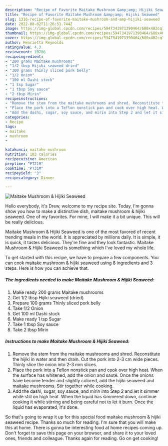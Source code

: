 ```yaml
---
description: "Recipe of Favorite Maitake Mushroom &amp;amp; Hijiki Seaweed"
title: "Recipe of Favorite Maitake Mushroom &amp;amp; Hijiki Seaweed"
slug: 1316-recipe-of-favorite-maitake-mushroom-and-amp-hijiki-seaweed
date: 2022-08-02T11:26:51.744Z
image: https://img-global.cpcdn.com/recipes/5947341971390464/680x482cq70/maitake-mushroom-hijiki-seaweed-recipe-main-photo.jpg
thumbnail: https://img-global.cpcdn.com/recipes/5947341971390464/680x482cq70/maitake-mushroom-hijiki-seaweed-recipe-main-photo.jpg
cover: https://img-global.cpcdn.com/recipes/5947341971390464/680x482cq70/maitake-mushroom-hijiki-seaweed-recipe-main-photo.jpg
author: Henrietta Reynolds
ratingvalue: 4.3
reviewcount: 10706
recipeingredient:
- "200 grams Maitake mushrooms"
- "1/2 tbsp Hijiki seaweed dried"
- "100 grams Thinly sliced pork belly"
- "1/2 Onion"
- "100 ml Dashi stock"
- "1 tsp Sugar"
- "1 tbsp Soy sauce"
- "2 tbsp Mirin"
recipeinstructions:
- "Remove the stem from the maitake mushrooms and shred. Reconstitute the hijiki in water and then drain. Cut the pork into 2-3 cm wide pieces. Thinly slice the onion into 2-3 mm slices."
- "Place the pork into a Teflon nonstick pan and cook over high heat. When the surface has whitened, add the onion and sauté. Once the onions have become tender and slightly colored, add the hijiki seaweed and maitake mushrooms. Stir together while cooking."
- "Add the dashi, sugar, soy sauce, and mirin into Step 2 and let it simmer while still on high heat. When the liquid has simmered down, continue cooking it while stirring and being careful not to let it burn. Once the liquid has evaporated, it&#39;s done."
categories:
- Recipe
tags:
- maitake
- mushroom
- 

katakunci: maitake mushroom  
nutrition: 103 calories
recipecuisine: American
preptime: "PT21M"
cooktime: "PT31M"
recipeyield: "3"
recipecategory: Dinner

---
```



![Maitake Mushroom &amp; Hijiki Seaweed](https://img-global.cpcdn.com/recipes/5947341971390464/680x482cq70/maitake-mushroom-hijiki-seaweed-recipe-main-photo.jpg)

Hello everybody, it's Drew, welcome to my recipe site. Today, I'm gonna show you how to make a distinctive dish, maitake mushroom &amp; hijiki seaweed. One of my favorites. For mine, I will make it a bit unique. This will be really delicious.



Maitake Mushroom &amp; Hijiki Seaweed is one of the most favored of recent trending meals in the world. It is appreciated by millions daily. It is simple, it is quick, it tastes delicious. They're fine and they look fantastic. Maitake Mushroom &amp; Hijiki Seaweed is something which I've loved my whole life.


To get started with this recipe, we have to prepare a few components. You can cook maitake mushroom &amp; hijiki seaweed using 8 ingredients and 3 steps. Here is how you can achieve that.

<!--inarticleads1-->

##### The ingredients needed to make Maitake Mushroom &amp; Hijiki Seaweed:

1. Make ready 200 grams Maitake mushrooms
1. Get 1/2 tbsp Hijiki seaweed (dried)
1. Prepare 100 grams Thinly sliced pork belly
1. Take 1/2 Onion
1. Get 100 ml Dashi stock
1. Make ready 1 tsp Sugar
1. Take 1 tbsp Soy sauce
1. Take 2 tbsp Mirin




<!--inarticleads2-->

##### Instructions to make Maitake Mushroom &amp; Hijiki Seaweed:

1. Remove the stem from the maitake mushrooms and shred. Reconstitute the hijiki in water and then drain. Cut the pork into 2-3 cm wide pieces. Thinly slice the onion into 2-3 mm slices.
1. Place the pork into a Teflon nonstick pan and cook over high heat. When the surface has whitened, add the onion and sauté. Once the onions have become tender and slightly colored, add the hijiki seaweed and maitake mushrooms. Stir together while cooking.
1. Add the dashi, sugar, soy sauce, and mirin into Step 2 and let it simmer while still on high heat. When the liquid has simmered down, continue cooking it while stirring and being careful not to let it burn. Once the liquid has evaporated, it&#39;s done.




So that's going to wrap it up for this special food maitake mushroom &amp; hijiki seaweed recipe. Thanks so much for reading. I'm sure that you will make this at home. There is gonna be interesting food at home recipes coming up. Don't forget to save this page on your browser, and share it to your loved ones, friends and colleague. Thanks again for reading. Go on get cooking!
